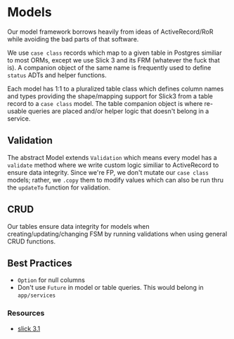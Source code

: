 # Models

Our model framework borrows heavily from ideas of ActiveRecord/RoR while
avoiding the bad parts of that software.

We use `case class` records which map to a given table in Postgres
similiar to most ORMs, except we use Slick 3 and its FRM (whatever the
fuck that is). A companion object of the same name is frequently used to
define `status` ADTs and helper functions.

Each model has 1:1 to a pluralized table class which defines column
names and types providing the shape/mapping support for Slick3 from a
table record to a `case class` model. The table companion object is
where re-usable queries are placed and/or helper logic that doesn't
belong in a service.

## Validation

The abstract Model extends `Validation` which means every model has a
`validate` method where we write custom logic similiar to ActiveRecord
to ensure data integrity. Since we're FP, we don't mutate our `case
class` models; rather, we `.copy` them to modify values which can also
be run thru the `updateTo` function for validation.

## CRUD

Our tables ensure data integrity for models when
creating/updating/changing FSM by running validations when using general
CRUD functions.

## Best Practices

- `Option` for null columns
- Don't use `Future` in model or table queries. This would belong in
  `app/services`

### Resources

- [slick 3.1](http://slick.typesafe.com/doc/3.1.0/)
